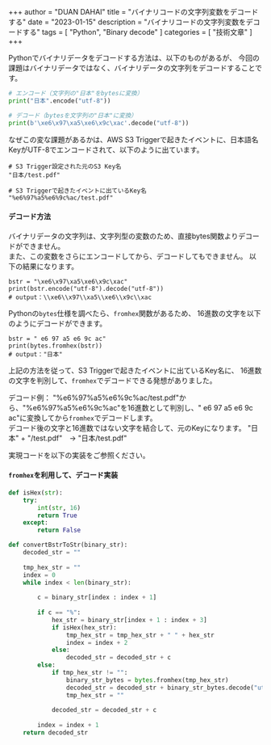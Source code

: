 +++
author = "DUAN DAHAI"
title = "バイナリコードの文字列変数をデコードする"
date = "2023-01-15"
description = "バイナリコードの文字列変数をデコードする"
tags = [
    "Python",
    "Binary decode"
    ]
categories = [
    "技術文章"
]
+++

Pythonでバイナリデータをデコードする方法は、以下のものがあるが、
今回の課題はバイナリデータではなく、バイナリデータの文字列をデコードすることです。
```python
# エンコード（文字列の"日本"をbytesに変換）
print("日本".encode("utf-8"))

# デコード（bytesを文字列の"日本"に変換）
print(b'\xe6\x97\xa5\xe6\x9c\xac'.decode("utf-8"))
```

なぜこの変な課題があるかは、AWS S3 Triggerで起きたイベントに、日本語名KeyがUTF-8でエンコードされて、以下のように出ています。
```
# S3 Trigger設定された元のS3 Key名
"日本/test.pdf"

# S3 Triggerで起きたイベントに出ているKey名
"%e6%97%a5%e6%9c%ac/test.pdf"
```

#### デコード方法
バイナリデータの文字列は、文字列型の変数のため、直接bytes関数よりデコードができません。  
また、この変数をさらにエンコードしてから、デコードしてもできません。
以下の結果になります。
```
bstr = "\xe6\x97\xa5\xe6\x9c\xac"
print(bstr.encode("utf-8").decode("utf-8"))
# output：\\xe6\\x97\\xa5\\xe6\\x9c\\xac
```

Pythonの`bytes`仕様を調べたら、`fromhex`関数があるため、
16進数の文字を以下のようにデコードができます。
```
bstr = " e6 97 a5 e6 9c ac"
print(bytes.fromhex(bstr))
# output："日本"
```

上記の方法を従って、S3 Triggerで起きたイベントに出ているKey名に、
16進数の文字を判別して、`fromhex`でデコードできる発想がありました。

デコード例：
"%e6%97%a5%e6%9c%ac/test.pdf"から、"%e6%97%a5%e6%9c%ac"を16進数として判別し、" e6 97 a5 e6 9c ac"に変換してから`fromhex`でデコードします。  
デコード後の文字と16進数ではない文字を結合して、元のKeyになります。
"日本" + "/test.pdf"　→ "日本/test.pdf"

実現コードを以下の実装をご参照ください。

#### `fromhex`を利用して、デコード実装
```python
def isHex(str):
    try:
        int(str, 16)
        return True
    except:
        return False

def convertBstrToStr(binary_str):
    decoded_str = ""
    
    tmp_hex_str = ""
    index = 0
    while index < len(binary_str):
    
        c = binary_str[index : index + 1]
    
        if c == "%":
            hex_str = binary_str[index + 1 : index + 3]
            if isHex(hex_str):
                tmp_hex_str = tmp_hex_str + " " + hex_str
                index = index + 2
            else:
                decoded_str = decoded_str + c
        else:
            if tmp_hex_str != "":
                binary_str_bytes = bytes.fromhex(tmp_hex_str)
                decoded_str = decoded_str + binary_str_bytes.decode("utf-8")
                tmp_hex_str = ""
            
            decoded_str = decoded_str + c
    
        index = index + 1
    return decoded_str
```